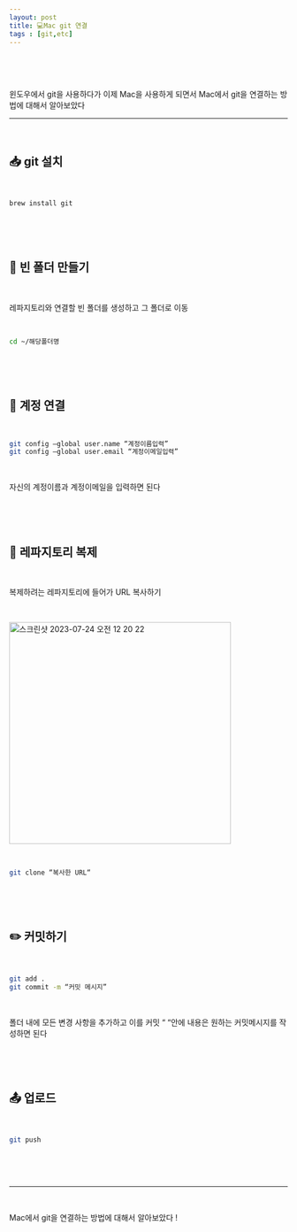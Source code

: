 ```yaml
---
layout: post
title: 💻Mac git 연결
tags : [git,etc]
---
```



&nbsp;

&nbsp;


윈도우에서 git을 사용하다가 이제 Mac을 사용하게 되면서 Mac에서 git을 연결하는 방법에 대해서 알아보았다

---

&nbsp;

## 📥 git 설치

&nbsp;

``` zsh
brew install git
```

&nbsp;

&nbsp;

## 📂 빈 폴더 만들기

&nbsp;

레파지토리와 연결할 빈 폴더를 생성하고 그 폴더로 이동

&nbsp;

```zsh
cd ~/해당폴더명
```

&nbsp;

&nbsp;

## 👤 계정 연결

&nbsp;


```zsh
git config —global user.name “계정이름입력”
git config —global user.email “계정이메일입력”
```

&nbsp;

자신의 계정이름과 계정이메일을 입력하면 된다

&nbsp;

&nbsp;


## 📂 레파지토리 복제

&nbsp;

복제하려는 레파지토리에 들어가 URL 복사하기

&nbsp;

<img width="401" alt="스크린샷 2023-07-24 오전 12 20 22" src="https://github.com/ztng123/ztng123.github.io/assets/53010592/ec6baa3c-3510-4205-9437-73122c17a474">


&nbsp;

```zsh
git clone “복사한 URL“
```

&nbsp;

&nbsp;

## ✏️ 커밋하기

&nbsp;

``` zsh
git add .
git commit -m “커밋 메시지”
```

&nbsp;

폴더 내에 모든 변경 사항을 추가하고 이를 커밋
“ “안에 내용은 원하는 커밋메시지를 작성하면 된다

&nbsp;

&nbsp;

## 📤 업로드

&nbsp;

```zsh
git push
```

&nbsp;

&nbsp;

---

&nbsp;

Mac에서 git을 연결하는 방법에 대해서 알아보았다 !

&nbsp;

&nbsp;
